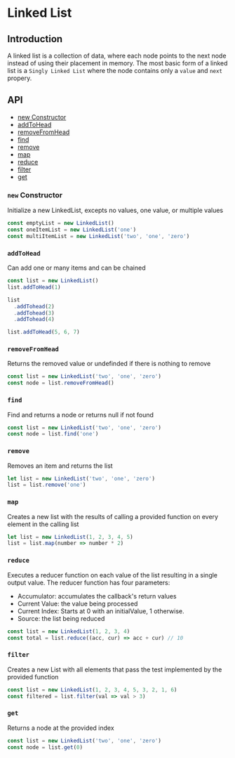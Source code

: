 # Linked List

## Introduction
A linked list is a collection of data, where each node points to the next node
instead of using their placement in memory. The most basic form of a linked list
is a `Singly Linked List` where the node contains only a `value` and `next` propery.

## API
- [new Constructor](#new-constructor)
- [addToHead](#addtohead)
- [removeFromHead](#removefromhead)
- [find](#find)
- [remove](#remove)
- [map](#map)
- [reduce](#reduce)
- [filter](#filter)
- [get](#get)

### `new` Constructor
Initialize a new LinkedList, excepts no values, one value, or multiple values
```js
const emptyList = new LinkedList()
const oneItemList = new LinkedList('one')
const multiItemList = new LinkedList('two', 'one', 'zero')
```

### `addToHead`
Can add one or many items and can be chained
```js
const list = new LinkedList()
list.addToHead(1)

list
  .addTohead(2)
  .addTohead(3)
  .addTohead(4)

list.addToHead(5, 6, 7)
```

### `removeFromHead`
Returns the removed value or undefinded if there is nothing to remove
```js
const list = new LinkedList('two', 'one', 'zero')
const node = list.removeFromHead()
```

### `find`
Find and returns a node or returns null if not found
```js
const list = new LinkedList('two', 'one', 'zero')
const node = list.find('one')
```

### `remove`
Removes an item and returns the list
```js
let list = new LinkedList('two', 'one', 'zero')
list = list.remove('one')
```

### `map`
Creates a new list with the results of calling a provided function on every element in the calling list
```js
let list = new LinkedList(1, 2, 3, 4, 5)
list = list.map(number => number * 2)
```

### `reduce`
Executes a reducer function on each value of the list resulting in a single output value.
The reducer function has four parameters:
- Accumulator: accumulates the callback's return values
- Current Value: the value being processed
- Current Index: Starts at 0 with an initialValue, 1 otherwise.
- Source: the list being reduced
```js
const list = new LinkedList(1, 2, 3, 4)
const total = list.reduce((acc, cur) => acc + cur) // 10
```

### `filter`
Creates a new List with all elements that pass the test implemented by the provided function
```js
const list = new LinkedList(1, 2, 3, 4, 5, 3, 2, 1, 6)
const filtered = list.filter(val => val > 3)
```

### `get`
Returns a node at the provided index
```js
const list = new LinkedList('two', 'one', 'zero')
const node = list.get(0)
```
